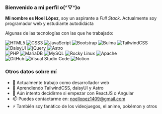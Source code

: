 ### Bienvenido a mi perfil o(^▽^)o


**Mi nombre es Noel López**, soy un aspirante a _Full Stack_. Actualmente soy programador web y estudiante autodidácta

Algunas de las tecnologías con las que he trabajado:

![HTML5](https://img.shields.io/badge/html5-%23E34F26.svg?style=Plastic&logo=html5&logoColor=white) 
![CSS3](https://img.shields.io/badge/css3-%231572B6.svg?style=Plastic&logo=css3&logoColor=white) 
![JavaScript](https://img.shields.io/badge/javascript-%23323330.svg?style=Plastic&logo=javascript&logoColor=%23F7DF1E) 
![Bootstrap](https://img.shields.io/badge/bootstrap-%238511FA.svg?style=Plastic&logo=bootstrap&logoColor=white)
![Bulma](https://img.shields.io/badge/bulma-00D0B1?style=Plastic&logo=bulma&logoColor=white)
![TailwindCSS](https://img.shields.io/badge/tailwindcss-%2338B2AC.svg?style=Plastic&logo=tailwind-css&logoColor=white)
![DaisyUI](https://img.shields.io/badge/daisyui-5A0EF8?style=Plastic&logo=daisyui&logoColor=white)
![jQuery](https://img.shields.io/badge/jquery-%230769AD.svg?style=Plastic&logo=jquery&logoColor=white)
![Astro](https://img.shields.io/badge/astro-%232C2052.svg?style=Plastic&logo=astro&logoColor=white)
<br>
![PHP](https://img.shields.io/badge/php-%23777BB4.svg?style=Plastic&logo=php&logoColor=white)
![MariaDB](https://img.shields.io/badge/MariaDB-003545?style=Plastic&logo=mariadb&logoColor=white)
![MySQL](https://img.shields.io/badge/mysql-4479A1.svg?style=Plastic&logo=mysql&logoColor=white)
![Rocky Linux](https://img.shields.io/badge/-Rocky%20Linux-%2310B981?style=Plastic&logo=rockylinux&logoColor=white)
![Apache](https://img.shields.io/badge/apache-%23D42029.svg?style=Plastic&logo=apache&logoColor=white)
<br>
![GitHub](https://img.shields.io/badge/github-%23121011.svg?style=Plastic&logo=github&logoColor=white)
![Visual Studio Code](https://img.shields.io/badge/Visual%20Studio%20Code-0078d7.svg?style=Plastic&logo=visual-studio-code&logoColor=white)
![Notion](https://img.shields.io/badge/Notion-%23000000.svg?style=Plastic&logo=notion&logoColor=white) 

### Otros datos sobre mí
- 🔭 Actualmente trabajo como desarrollador web
- 🌱 Aprendiendo TailwindCSS, daisyUI y Astro
- 🤔 Aún intento decidirme si empezar con ReactJS o Angular
- 📫 Puedes contactarme en: [noellopez1409@gmail.com](mailto:noellopez1409@gmail.com)
- ⚡ También soy fanático de los videojuegos, el anime, pokémon y otros

